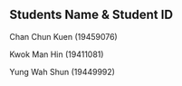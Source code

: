 Students Name & Student ID
---------------------------
Chan Chun Kuen 	(19459076)

Kwok Man Hin 	 (19411081)

Yung Wah Shun (19449992)
